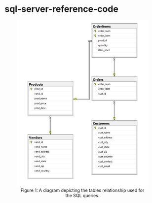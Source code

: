 # sql-server-reference-code


<div align="center">

<figure>
<img src="table-relationship-diagram.JPG"><br/>
  <figcaption>Figure 1: A diagram depicting the tables relationship used for the SQL queries.</figcaption>
</figure>
  
</div>

